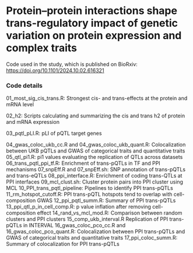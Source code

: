 # Protein–protein interactions shape trans-regulatory impact of genetic variation on protein expression and complex traits
Code used in the study, which is published on BioRxiv: https://doi.org/10.1101/2024.10.02.616321
### Code details
01_most_sig_cis_trans.R: Strongest cis- and trans-effects at the protein and mRNA level

02_h2: Scripts calculating and summarizing the cis and trans h2 of protein and mRNA expression

03_pqtl_pLI.R: pLI of pQTL target genes

04_gwas_coloc_ukb_cc.R and 04_gwas_coloc_ukb_quant.R: Colocalization between UKB pQTLs and GWAS of categorical traits and quantitative traits
05_qtl_pi1.R: pi1 values evaluating the replication of QTLs across datasets
06_trans_pqtl_ppi_tf.R: Enrichment of trans-pQTLs in TF and PPI mechanisms
07_snpEff.R and 07_snpEff.sh: SNP annotation of trans-pQTLs and trans-eQTLs
08_ppi_interface.R: Enrichment of coding trans-QTLs at PPI interfaces
09_mcl_clust.sh: Cluster protein pairs into PPI cluster using MCL
10_PPI_trans_pqtl_pipeline: Pipelines to identify PPI trans-pQTLs
11_rm_hotspot_cutoff.R: PPI trans-pQTL hotspots tend to overlap with cell-composition GWAS
12_ppi_pqtl_summ.R: Summary of PPI trans-pQTLs
13_ppi_qtl_p_in_cell_comp.R: p value inflation after removing cell-composition effect
14_rand_vs_mcl_mod.R: Comparison between random clusters and PPI clusters
15_comp_ukb_interval.R Replication of PPI trans-pQTLs in INTERVAL
16_gwas_coloc_pco_cc.R and 16_gwas_coloc_pco_quant.R: Colocalization between PPI trans-pQTLs and GWAS of categorical traits and quantitative traits
17_ppi_coloc_summ.R: Summary of colocalization for PPI trans-pQTLs
